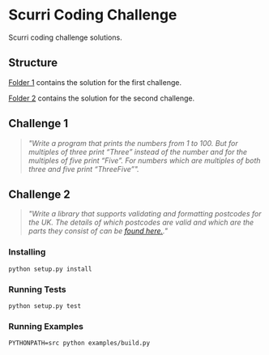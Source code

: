 # Scurri Coding Challenge

Scurri coding challenge solutions.

## Structure

[Folder 1](1/) contains the solution for the first challenge.

[Folder 2](2/) contains the solution for the second challenge.

## Challenge 1

> *"Write a program that prints the numbers from 1 to 100. But for multiples of three print “Three” instead of the number and for the multiples of five print “Five”. For numbers which are multiples of both three and five print “ThreeFive”".*

## Challenge 2

> *"Write a library that supports validating and formatting postcodes for the UK. The details of which postcodes are valid and which are the parts they consist of can be [found here.](https://en.wikipedia.org/wiki/Postcodes_in_the_United_Kingdom#Formatting)."*

### Installing

```
python setup.py install
```

### Running Tests


```
python setup.py test
```

### Running Examples

```
PYTHONPATH=src python examples/build.py
```
